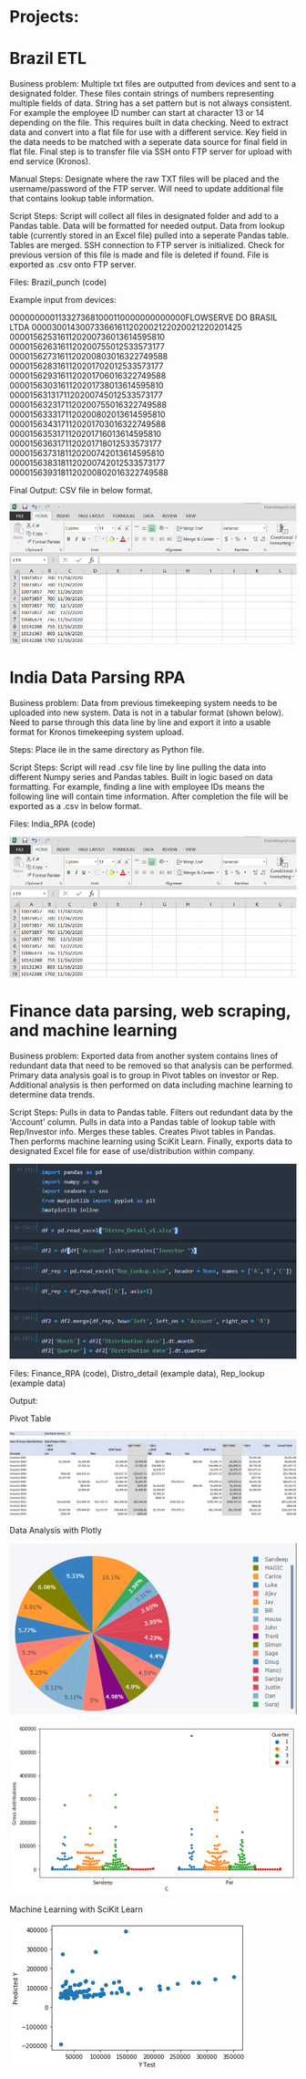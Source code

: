 # Projects:

# Brazil ETL

Business problem: Multiple txt files are outputted from devices and sent to a designated folder. These files contain strings of numbers representing multiple fields of data. String has a set pattern but is not always consistent. For example the employee ID number can start at character 13 or 14 depending on the file. This requires built in data checking. Need to extract data and convert into a flat file for use with a different service. Key field in the data needs to be matched with a seperate data source for final field in flat file. Final step is to transfer file via SSH onto FTP server for upload with end service (Kronos).

Manual Steps: Designate where the raw TXT files will be placed and the username/password of the FTP server. Will need to update additional file that contains lookup table information.

Script Steps: Script will collect all files in designated folder and add to a Pandas table. Data will be formatted for needed output. Data from lookup table (currently stored in an Excel file) pulled into a seperate Pandas table. Tables are merged. SSH connection to FTP server is initialized. Check for previous version of this file is made and file is deleted if found. File is exported as .csv onto FTP server.

Files: Brazil_punch (code)

Example input from devices:

0000000001133273681000110000000000000FLOWSERVE DO BRASIL LTDA                                                                                                                              000030014300733661611202002122020021220201425
0000156253161120200736013614595810
0000156263161120200755012533573177
0000156273161120200803016322749588
0000156283161120201702012533573177
0000156293161120201706016322749588
0000156303161120201738013614595810
0000156313171120200745012533573177
0000156323171120200755016322749588
0000156333171120200802013614595810
0000156343171120201703016322749588
0000156353171120201716013614595810
0000156363171120201718012533573177
0000156373181120200742013614595810
0000156383181120200742012533573177
0000156393181120200802016322749588

Final Output: CSV file in below format.

![Brazil Screenshot](Screenshots/Brazil_Screenshot.png?raw=true "Brazil Screenshot")

# India Data Parsing RPA

Business problem: Data from previous timekeeping system needs to be uploaded into new system. Data is not in a tabular format (shown below). Need to parse through this data line by line and export it into a usable format for Kronos timekeeping system upload. 

Steps: Place ile in the same directory as Python file.

Script Steps: Script will read .csv file line by line pulling the data into different Numpy series and Pandas tables. Built in logic based on data formatting. For example, finding a line with employee IDs means the following line will contain time information. After completion the file will be exported as a .csv in below format.

Files: India_RPA (code)

![India Screenshot](Screenshots/Brazil_Screenshot.png?raw=true "India Screenshot")

# Finance data parsing, web scraping, and machine learning

Business problem: Exported data from another system contains lines of redundant data that need to be removed so that analysis can be performed. Primary data analysis goal is to group in Pivot tables on investor or Rep. Additional analysis is then performed on data including machine learning to determine data trends.

Script Steps: Pulls in data to Pandas table. Filters out redundant data by the 'Account' column. Pulls in data into a Pandas table of lookup table with Rep/Investor info. Merges these tables. Creates Pivot tables in Pandas. Then performs machine learning using SciKit Learn. Finally, exports data to designated Excel file for ease of use/distribution within company.

![Finance Code](Screenshots/Finance_code.png?raw=true "Finance Code")

Files: Finance_RPA (code), Distro_detail (example data), Rep_lookup (example data)

Output:

Pivot Table

![Finance Pivot](Screenshots/Finance_Pivot.png?raw=true "Finance Pivot")

Data Analysis with Plotly

![Finance Graph](Screenshots/Finance_rep.png?raw=true "Finance Graph")

![Finance Analysis](Screenshots/Finance_Analysis.png?raw=true "Finance Analysis")

Machine Learning with SciKit Learn

![Finance Machine Learning](Screenshots/Finance_ML.png?raw=true "Finance Pivot")
